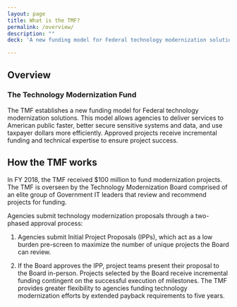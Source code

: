```yaml
---
layout: page
title: What is the TMF?
permalink: /overview/
description: ""
deck: 'A new funding model for Federal technology modernization solutions.'

---
```


## Overview

### The Technology Modernization Fund

The TMF establishes a new funding model for Federal technology modernization solutions. This model allows agencies to deliver services to American public faster, better secure sensitive systems and data, and use taxpayer dollars more efficiently. Approved projects receive incremental funding and technical expertise to ensure project success. 


## How the TMF works

In FY 2018, the TMF received $100 million to fund modernization projects. The TMF is overseen by the Technology Modernization Board comprised of an elite group of Government IT leaders that review and recommend projects for funding. 

Agencies submit technology modernization proposals through a two-phased approval process: 

1. Agencies submit Initial Project Proposals (IPPs), which act as a low burden pre-screen to maximize the number of unique projects the Board can review.

2. If the Board approves the IPP, project teams present their proposal to the Board in-person. Projects selected by the Board receive incremental funding contingent on the successful execution of milestones. The TMF provides greater flexibility to agencies funding technology modernization efforts by extended payback requirements to five years. 

